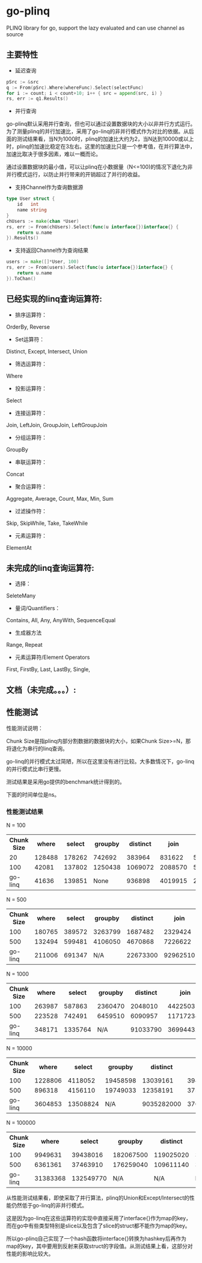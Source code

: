 go-plinq
========

PLINQ library for go, support the lazy evaluated and can use channel as source

## 主要特性

* 延迟查询

```go
pSrc := &src
q := From(pSrc).Where(whereFunc).Select(selectFunc)
for i := count; i < count+10; i++ { src = append(src, i) }
rs, err := q1.Results()
```

* 并行查询

go-plinq默认采用并行查询，但也可以通过设置数据块的大小以非并行方式运行。为了测量plinq的并行加速比，采用了go-linq的非并行模式作为对比的依据。从后面的测试结果看，当N为1000时，plinq的加速比大约为2，当N达到10000或以上时，plinq的加速比稳定在3左右。这里的加速比只是一个参考值，在并行算法中，加速比取决于很多因素，难以一概而论。

通过设置数据块的最小值，可以让plinq在小数据量（N<=100)的情况下退化为非并行模式运行，以防止并行带来的开销超过了并行的收益。

* 支持Channel作为查询数据源

```go
type User struct {
	id   int
	name string
}
chUsers := make(chan *User)
rs, err := From(chUsers).Select(func(u interface{})interface{} {
	return u.name
}).Results()
```

* 支持返回Channel作为查询结果

```go
users := make([]*User, 100)
rs, err := From(users).Select(func(u interface{})interface{} {
	return u.name
}).ToChan()
```

## 已经实现的linq查询运算符:
* 排序运算符：

OrderBy, Reverse

* Set运算符：

Distinct, Except, Intersect, Union

* 筛选运算符：

Where

* 投影运算符：

Select

* 连接运算符：

Join, LeftJoin, GroupJoin, LeftGroupJoin

* 分组运算符：

GroupBy

* 串联运算符：

Concat

* 聚合运算符：

Aggregate, Average, Count, Max, Min, Sum

* 过滤操作符：

Skip, SkipWhile, Take, TakeWhile

* 元素运算符：

ElementAt

## 未完成的linq查询运算符:

* 选择：

SeleteMany

* 量词/Quantifiers：

Contains, All, Any, AnyWith, SequenceEqual

* 生成器方法

Range, Repeat

* 元素运算符/Element Operators

First, FirstBy, Last, LastBy, Single, 

## 文档（未完成。。。）:

## 性能测试

性能测试说明：

Chunk Size是指plinq内部分割数据的数据块的大小，如果Chunk Size>=N，那将退化为串行的linq查询。

go-linq的并行模式太过简陋，所以在这里没有进行比较。大多数情况下，go-linq的并行模式比串行更慢。

测试结果是采用go提供的benchmark统计得到的。

下面的时间单位是ns。

### 性能测试结果

N = 100
<table>
  <tr>
    <th>Chunk Size</th><th> where </th><th> select </th><th> groupby </th><th> distinct </th><th> join   </th><th> union  </th><th> except </th><th> reverse </th><th> aggregate</th>
  </tr>
  <tr>
    <td>20 </td><td>128488 </td><td>178262  </td><td>742692   </td><td>383964    </td><td>831622  </td><td>587263  </td><td>602084  </td><td>76692    </td><td>117172</td>
  </tr>
  <tr>
    <td>100</td><td>42081  </td><td>137802  </td><td>1250438  </td><td>1069072   </td><td>2088570 </td><td>585460  </td><td>578650  </td><td>26158    </td><td>25207</td>
  </tr>
  <tr>
    <td>go-linq</td><td>41636  </td><td>139851  </td><td>None         </td><td>936898    </td><td>4019915 </td><td>228010  </td><td>168172  </td><td>24150    </td><td>22684</td>
  </tr>
</table>

N = 500
<table>
  <tr>
    <th>Chunk Size</th><th> where </th><th> select </th><th> groupby </th><th> distinct </th><th> join   </th><th> union  </th><th> except </th><th> reverse </th><th> aggregate</th>
  </tr>
  <tr>
    <td>100</td><td>180765 </td><td>389572  </td><td>3263799  </td><td>1687482   </td><td>2329424 </td><td>1635904 </td><td>1991927 </td><td>95840    </td><td>124983</td>
  </tr>
  <tr>
    <td>500</td><td>132494 </td><td>599481  </td><td>4106050  </td><td>4670868   </td><td>7226622 </td><td>2025977 </td><td>2166186 </td><td>42242    </td><td>77313</td>
  </tr>
  <tr>
    <td>go-linq</td><td>211006 </td><td>691347  </td><td>N/A</td><td>22673300  </td><td>92962510</td><td>1063429 </td><td>920535  </td><td>119849   </td><td>111789</td>
  </tr>
</table>

N = 1000
<table>
  <tr>
    <th>Chunk Size</th><th> where </th><th> select </th><th> groupby </th><th> distinct </th><th> join   </th><th> union  </th><th> except </th><th> reverse </th><th> aggregate</th>
  </tr>
  <tr>
    <td>100</td><td>263987 </td><td>587863  </td><td>2360470  </td><td>2048010   </td><td>4422503  </td><td>2833165</td><td>3569247 </td><td>114768   </td><td>159334</td>
  </tr>
  <tr>
    <td>500</td><td>223528 </td><td>742491  </td><td>6459510  </td><td>6090957   </td><td>11717234 </td><td>2976377</td><td>3663385 </td><td>65215    </td><td>151022</td>
  </tr>
  <tr>
    <td>go-linq</td><td>348171 </td><td>1335764 </td><td>N/A </td><td>91033790  </td><td>369944320</td><td>2176619</td><td>1883032 </td><td>233867   </td><td>220715</td>
  </tr>
</table>

N = 10000
<table>
  <tr>
    <th>Chunk Size</th><th> where </th><th> select </th><th> groupby </th><th> distinct </th><th> join   </th><th> union  </th><th> except </th><th> reverse </th><th> aggregate</th>
  </tr>
  <tr>
    <td>100</td><td>1228806</td><td>4118052 </td><td>19458598 </td><td>13039161  </td><td>39417932   </td><td>30144323</td><td>33959925</td><td>437343 </td><td>696423</td>
  </tr>
  <tr>
    <td>500</td><td>896318 </td><td>4156110 </td><td>19749033 </td><td>12358191  </td><td>37515182   </td><td>27840936</td><td>33399107</td><td>414909 </td><td>471292</td>
  </tr>
  <tr>
    <td>go-linq</td><td>3604853</td><td>13508824</td><td>N/A</td><td>9035282000</td><td>37626549200</td><td>27962687</td><td>18442864</td><td>2379541</td><td>2210405</td>
  </tr>
</table>

N = 100000
<table>
  <tr>
    <th>Chunk Size</th><th> where </th><th> select </th><th> groupby </th><th> distinct </th><th> join   </th><th> union  </th><th> except </th><th> reverse </th><th> aggregate</th>
  </tr>
  <tr>
    <td>100</td><td>9949631</td><td>39438016 </td><td>182067500 </td><td>119025020</td><td>382763000 </td><td>261184280</td><td>337719020</td><td>3112578 </td><td>6299257</td>
  </tr>
  <tr>
    <td>500</td><td>6361361 </td><td>37463910 </td><td>176259040</td><td>109611140</td><td>355923860 </td><td>228035690</td><td>327882800</td><td>2588805 </td><td>3791571</td>
  </tr>
  <tr>
    <td>go-linq</td><td>31383368</td><td>132549770</td><td>N/A</td><td>N/A</td><td>N/A    </td><td>289903640</td><td>201013840</td><td>22245279</td><td>21519150</td>
  </tr>
</table>

从性能测试结果看，即使采取了并行算法，plinq的Union和Except/Intersect的性能仍然低于go-linq的非并行模式。

这是因为go-linq在这些运算符的实现中直接采用了interface{}作为map的key，而在go中有些类型特别是slice以及包含了slice的struct都不能作为map的key。

所以go-plinq自己实现了一个hash函数将interface{}转换为hashkey后再作为map的key，其中要用到反射来获取struct的字段值。从测试结果上看，这部分对性能的影响比较大。

